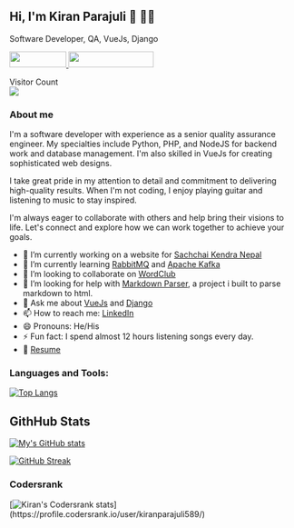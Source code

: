 ## Hi, I'm Kiran Parajuli 👋 👨‍💻

Software Developer, QA, VueJs, Django

<a href="https://www.linkedin.com/in/kiranparajuli589/" target="_blank" title="Connect on LinkedIn">
  <img src="https://img.shields.io/badge/--linkedin?label=LinkedIn&logo=LinkedIn&style=social" height="28" width="100" >
</a>

<a href="https://kiranparajuli.com.np/" target="_blank" title="Website - know more">
  <img src="https://img.shields.io/badge/Website-know%20more-blue" height="28" width="150" >
</a>

<p>
    Visitor Count<br>
    <img src="https://profile-counter.glitch.me/kiranparajuli589/count.svg" />
</p>

### About me

I'm a software developer with experience as a senior quality assurance engineer. My specialties include Python, PHP, and
NodeJS for backend work and database management. I'm also skilled in VueJs for creating sophisticated web designs.

I take great pride in my attention to detail and commitment to delivering high-quality results. When I'm not coding, I
enjoy playing guitar and listening to music to stay inspired.

I'm always eager to collaborate with others and help bring their visions to life. Let's connect and explore how we can
work together to achieve your goals.

- 🔭 I’m currently working on a website for [Sachchai Kendra Nepal](https://sachchaikendranepal.org.np/)
- 🌱 I’m currently learning [RabbitMQ](https://www.rabbitmq.com/) and [Apache Kafka](https://kafka.apache.org/)
- 👯 I’m looking to collaborate on [WordClub](https://github.com/word-club/)
- 🤔 I’m looking for help with [Markdown Parser](https://github.com/kiranparajuli589/md-parser), a project i built to
  parse markdown to html.
- 💬 Ask me about [VueJs](https://vuejs.org/) and [Django](https://www.djangoproject.com/)
- 📫 How to reach me: [LinkedIn](https://www.linkedin.com/in/kiranparajuli589/)
- 😄 Pronouns: He/His
- ⚡ Fun fact: I spend almost 12 hours listening songs every day.
- 📝 [Resume](https://kiranparajuli.com.np/#/resume)

### Languages and Tools:

[![Top Langs](https://github-readme-stats.vercel.app/api/top-langs/?username=kiranparajuli589&hide_title=true&langs_count=7&theme=tokyonight)](https://github.com/kiranparajuli589/github-readme-stats)

## GithHub Stats

[![My's GitHub stats](https://github-readme-stats.vercel.app/api?username=kiranparajuli589&theme=tokyonight)](https://github.com/kiranparajuli589/github-readme-stats)

[![GitHub Streak](https://streak-stats.demolab.com/?user=kiranparajuli589&theme=tokyonight)](https://git.io/streak-stats)

### Codersrank

[![Kiran's Codersrank stats](https://cr-ss-service.azurewebsites.net/api/ScreenShot?widget=summary&username=kiranparajuli589&badges=3&show-avatar=false&style=--bg-color:rgb(26,27,39);--border-radius:4px;border:2px;--badge-bg-color:rgb(30,30,50);--badge-text-color:white;)](https://profile.codersrank.io/user/kiranparajuli589/)
